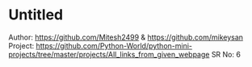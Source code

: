 # Untitled

Author: https://github.com/Mitesh2499 & https://github.com/mikeysan
Project: https://github.com/Python-World/python-mini-projects/tree/master/projects/All_links_from_given_webpage
SR No: 6